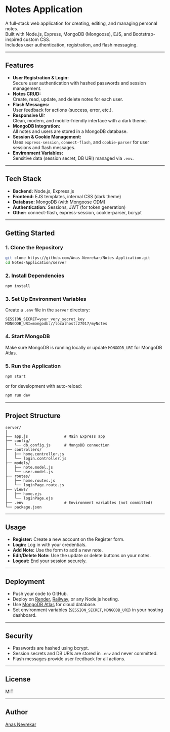 # Notes Application

A full-stack web application for creating, editing, and managing personal notes.  
Built with Node.js, Express, MongoDB (Mongoose), EJS, and Bootstrap-inspired custom CSS.  
Includes user authentication, registration, and flash messaging.

---

## Features

- **User Registration & Login:**  
  Secure user authentication with hashed passwords and session management.
- **Notes CRUD:**  
  Create, read, update, and delete notes for each user.
- **Flash Messages:**  
  User feedback for actions (success, error, etc.).
- **Responsive UI:**  
  Clean, modern, and mobile-friendly interface with a dark theme.
- **MongoDB Integration:**  
  All notes and users are stored in a MongoDB database.
- **Session & Cookie Management:**  
  Uses `express-session`, `connect-flash`, and `cookie-parser` for user sessions and flash messages.
- **Environment Variables:**  
  Sensitive data (session secret, DB URI) managed via `.env`.

---

## Tech Stack

- **Backend:** Node.js, Express.js
- **Frontend:** EJS templates, internal CSS (dark theme)
- **Database:** MongoDB (with Mongoose ODM)
- **Authentication:** Sessions, JWT (for token generation)
- **Other:** connect-flash, express-session, cookie-parser, bcrypt

---

## Getting Started

### 1. Clone the Repository

```sh
git clone https://github.com/Anas-Nevrekar/Notes-Application.git
cd Notes-Application/server
```

### 2. Install Dependencies

```sh
npm install
```

### 3. Set Up Environment Variables

Create a `.env` file in the `server` directory:

```
SESSION_SECRET=your_very_secret_key
MONGODB_URI=mongodb://localhost:27017/myNotes
```

### 4. Start MongoDB

Make sure MongoDB is running locally or update `MONGODB_URI` for MongoDB Atlas.

### 5. Run the Application

```sh
npm start
```
or for development with auto-reload:
```sh
npm run dev
```

---

## Project Structure

```
server/
│
├── app.js                # Main Express app
├── config/
│   └── db.config.js      # MongoDB connection
├── controllers/
│   ├── home.controller.js
│   └── login.controller.js
├── models/
│   ├── note.model.js
│   └── user.model.js
├── routes/
│   ├── home.routes.js
│   └── loginPage.route.js
├── views/
│   ├── home.ejs
│   └── loginPage.ejs
├── .env                  # Environment variables (not committed)
└── package.json
```

---

## Usage

- **Register:** Create a new account on the Register form.
- **Login:** Log in with your credentials.
- **Add Note:** Use the form to add a new note.
- **Edit/Delete Note:** Use the update or delete buttons on your notes.
- **Logout:** End your session securely.

---

## Deployment

- Push your code to GitHub.
- Deploy on [Render](https://render.com/), [Railway](https://railway.app/), or any Node.js hosting.
- Use [MongoDB Atlas](https://www.mongodb.com/cloud/atlas) for cloud database.
- Set environment variables (`SESSION_SECRET`, `MONGODB_URI`) in your hosting dashboard.

---

## Security

- Passwords are hashed using bcrypt.
- Session secrets and DB URIs are stored in `.env` and never committed.
- Flash messages provide user feedback for all actions.

---

## License

MIT

---

## Author

[Anas Nevrekar](https://github.com/Anas-Nevrekar)